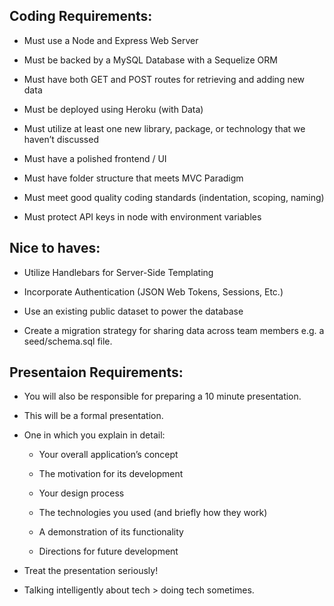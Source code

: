 ## Coding Requirements:

* Must use a Node and Express Web Server 
 
* Must be backed by a MySQL Database with a Sequelize ORM   

* Must have both GET and POST routes for retrieving and adding new data 

* Must be deployed using Heroku (with Data) 

* Must utilize at least one new library, package, or technology that we haven’t discussed 

* Must have a polished frontend / UI  

* Must have folder structure that meets MVC Paradigm 

* Must meet good quality coding standards (indentation, scoping, naming) 

* Must protect API keys in node with environment variables 
 

## Nice to haves:

* Utilize Handlebars for Server-Side Templating 

* Incorporate Authentication (JSON Web Tokens, Sessions, Etc.) 

* Use an existing public dataset to power the database 

* Create a migration strategy for sharing data across team members e.g. a seed/schema.sql file. 


## Presentaion Requirements:

* You will also be responsible for preparing a 10 minute presentation. 
 
* This will be a formal presentation.  
 
* One in which you explain in detail: 
 
    * Your overall application’s concept 
 
    * The motivation for its development 
 
    * Your design process 
 
    * The technologies you used (and briefly how they work) 
 
    * A demonstration of its functionality 
 
    * Directions for future development 
 
* Treat the presentation seriously!  
 
* Talking intelligently about tech > doing tech sometimes.

